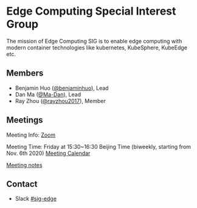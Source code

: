 # Edge Computing Special Interest Group

The mission of Edge Computing SIG is to enable edge computing with modern container technologies like kubernetes, KubeSphere, KubeEdge etc.

## Members

- Benjamin Huo ([@benjaminhuo](https://github.com/benjaminhuo)), Lead
- Dan Ma ([@Ma-Dan](https://github.com/Ma-Dan)), Lead
- Ray Zhou ([@rayzhou2017](https://github.com/rayzhou2017)), Member

## Meetings

Meeting Info: [Zoom](https://us02web.zoom.us/j/89167207176?pwd=eHFxc0IzaFVXSm9QeVdsbHdVMjJ5QT09)

Meeting Time: Friday at 15:30~16:30 Beijing Time (biweekly, starting from Nov. 6th 2020) [Meeting Calendar](https://kubesphere.io/contribution/)

[Meeting notes](https://docs.google.com/document/d/1VF4G7Gsi0PFplDYkX0rRsMeXpkf9WGPumQi3BkaNRXk)

## Contact

- Slack [#sig-edge](https://kubesphere.slack.com/messages/sig-edge)